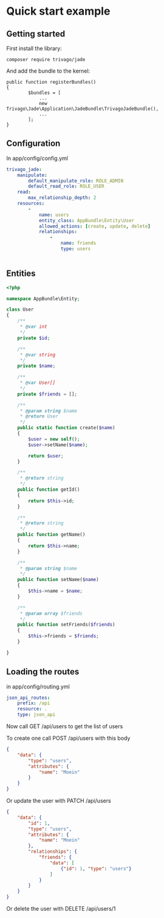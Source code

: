 Quick start example
=============

Getting started
-------------

First install the library:

`composer require trivago/jade`

And add the bundle to the kernel:

```
public function registerBundles()
{
        $bundles = [
            ...
            new Trivago\Jade\Application\JadeBundle\TrivagoJadeBundle(),
            ...
        ];
}
```

Configuration
------------

In app/config/config.yml

```yaml
trivago_jade:
    manipulate:
        default_manipulate_role: ROLE_ADMIN
        default_read_role: ROLE_USER
    read:
        max_relationship_depth: 2 
    resources:
        -
            name: users
            entity_class: AppBundle\Entity\User
            allowed_actions: [create, update, delete]
            relationships:
                -
                    name: friends
                    type: users
        
```

Entities
-------

```php
<?php

namespace AppBundle\Entity;

class User
{
    /**
     * @var int
     */
    private $id;

    /**
     * @var string
     */
    private $name;

    /**
     * @var User[]
     */
    private $friends = [];

    /**
     * @param string $name
     * @return User
     */
    public static function create($name)
    {
        $user = new self();
        $user->setName($name);

        return $user;
    }

    /**
     * @return string
     */
    public function getId()
    {
        return $this->id;
    }

    /**
     * @return string
     */
    public function getName()
    {
        return $this->name;
    }

    /**
     * @param string $name
     */
    public function setName($name)
    {
        $this->name = $name;
    }

    /**
     * @param array $friends
     */
    public function setFriends($friends)
    {
        $this->friends = $friends;
    }

}
```

Loading the routes
-------
in app/config/routing.yml
```yaml
json_api_routes:
    prefix: /api
    resource: .
    type: json_api
```

Now call GET /api/users to get the list of users

To create one call POST /api/users with this body
```json
{
    "data": {
		"type": "users",
		"attributes": {
			"name": "Moein"
		}
    }
}
``` 


Or update the user with PATCH /api/users
```json
{
    "data": {
        "id": 1,
		"type": "users",
		"attributes": {
			"name": "Moein"
		},
		"relationships": {
		    "friends": {
		        "data": [
                    {"id": 1, "type": "users"}
		        ]
		    }
		}
    }
}
``` 

Or delete the user with DELETE /api/users/1
